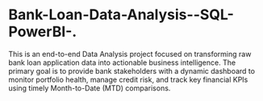 # Bank-Loan-Data-Analysis--SQL-PowerBI-.
This is an end-to-end Data Analysis project focused on transforming raw bank loan application data into actionable business intelligence. The primary goal is to provide bank stakeholders with a dynamic dashboard to monitor portfolio health, manage credit risk, and track key financial KPIs using timely Month-to-Date (MTD) comparisons.
